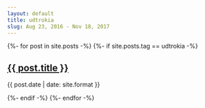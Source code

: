 ```yaml
---
layout: default
title: udtrokia
slug: Aug 23, 2016 - Nov 18, 2017
---
```


{%- for post in site.posts -%}
{%- if site.posts.tag == udtrokia -%}
<h2><a href="{{post.url}}">{{ post.title }}</a></h2>
<p>{{ post.date | date: site.format }}</p>
{%- endif -%}
{%- endfor -%}
